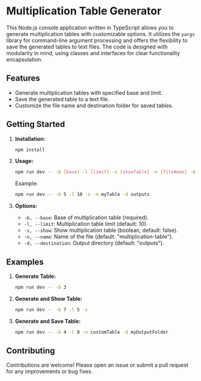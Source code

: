 # Multiplication Table Generator

This Node.js console application written in TypeScript allows you to generate multiplication tables with customizable options. It utilizes the `yargs` library for command-line argument processing and offers the flexibility to save the generated tables to text files. The code is designed with modularity in mind, using classes and interfaces for clear functionality encapsulation.

## Features

- Generate multiplication tables with specified base and limit.
- Save the generated table to a text file.
- Customize the file name and destination folder for saved tables.

## Getting Started

1. **Installation:**
   ```bash
   npm install
   ```

2. **Usage:**
   ```bash
   npm run dev -- -b [base] -l [limit] -s [showTable] -n [fileName] -d [destinationPath]
   ```

   Example:
   ```bash
   npm run dev -- -b 5 -l 10 -s -n myTable -d outputs
   ```

3. **Options:**
   - `-b, --base`: Base of multiplication table (required).
   - `-l, --limit`: Multiplication table limit (default: 10).
   - `-s, --show`: Show multiplication table (boolean, default: false).
   - `-n, --name`: Name of the file (default: "multiplication-table").
   - `-d, --destination`: Output directory (default: "outputs").

## Examples

1. **Generate Table:**
   ```bash
   npm run dev -- -b 3
   ```

2. **Generate and Show Table:**
   ```bash
   npm run dev -- -b 7 -l 5 -s
   ```

3. **Generate and Save Table:**
   ```bash
   npm run dev -- -b 4 -l 8 -n customTable -d myOutputFolder
   ```

## Contributing

Contributions are welcome! Please open an issue or submit a pull request for any improvements or bug fixes.
